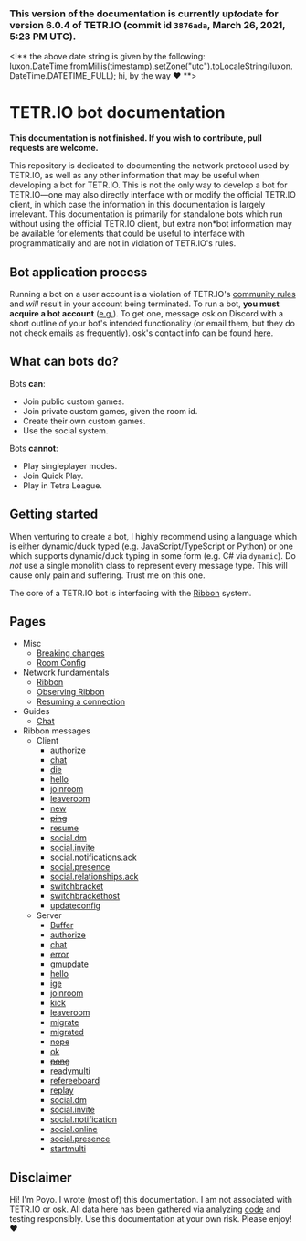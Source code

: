 ### This version of the documentation is currently up*to*date for version **6.0.4** of TETR.IO (commit id `3876ada`, March 26, 2021, 5:23 PM UTC).

<!**
the above date string is given by the following:
luxon.DateTime.fromMillis(timestamp).setZone("utc").toLocaleString(luxon.DateTime.DATETIME_FULL);
hi, by the way ❤
**>

# TETR.IO bot documentation

**This documentation is not finished. If you wish to contribute, pull requests are welcome.**

This repository is dedicated to documenting the network protocol used by TETR.IO, as well as any other information that may be useful when developing a bot for TETR.IO. This is not the only way to develop a bot for TETR.IO—one may also directly interface with or modify the official TETR.IO client, in which case the information in this documentation is largely irrelevant. This documentation is primarily for standalone bots which run without using the official TETR.IO client, but extra non*bot information may be available for elements that could be useful to interface with programmatically and are not in violation of TETR.IO's rules.

## Bot application process

Running a bot on a user account is a violation of TETR.IO's [community rules](https://tetr.io/about/rules/) and _will_ result in your account being terminated. To run a bot, **you must acquire a bot account** ([e.g.](https://ch.tetr.io/u/5f9751f462f608df7f976f9e)). To get one, message osk on Discord with a short outline of your bot's intended functionality (or email them, but they do not check emails as frequently). osk's contact info can be found [here](https://osk.sh/).

## What can bots do?

Bots **can**:

* Join public custom games.
* Join private custom games, given the room id.
* Create their own custom games.
* Use the social system.

Bots **cannot**:

* Play singleplayer modes.
* Join Quick Play.
* Play in Tetra League.

## Getting started

When venturing to create a bot, I highly recommend using a language which is either dynamic/duck typed (e.g. JavaScript/TypeScript or Python) or one which supports dynamic/duck typing in some form (e.g. C# via `dynamic`). Do _not_ use a single monolith class to represent every message type. This will cause only pain and suffering. Trust me on this one.

The core of a TETR.IO bot is interfacing with the [Ribbon](Ribbon.md) system.

## Pages

* Misc
  * [Breaking changes](Breaking_changes.md)
  * [Room Config](Room_Config.md)
* Network fundamentals
  * [Ribbon](Ribbon.md)
  * [Observing Ribbon](Observing_Ribbon.md)
  * [Resuming a connection](Resuming_a_connection.md)
* Guides
  * [Chat](Chat.md)
* Ribbon messages
  * Client
    * [authorize](Messages/client_authorize.md)
    * [chat](Messages/client_chat.md)
    * [die](Messages/client_die.md)
    * [hello](Messages/client_hello.md)
    * [joinroom](Messages/client_joinroom.md)
    * [leaveroom](Messages/client_leaveroom.md)
    * [new](Messages/client_new.md)
    * ~~[ping](Messages/client_ping.md)~~
    * [resume](Messages/client_resume.md)
    * [social.dm](Messages/client_social_dm.md)
    * [social.invite](Messages/client_social_invite.md)
    * [social.notifications.ack](Messages/client_social_notifications_ack.md)
    * [social.presence](Messages/client_social_presence.md)
    * [social.relationships.ack](Messages/client_social_relationships_ack.md)
    * [switchbracket](Messages/client_switchbracket.md)
    * [switchbrackethost](Messages/client_switchbrackethost.md)
    * [updateconfig](Messages/client_updateconfig.md)
  * Server
    * [Buffer](Messages/server_Buffer.md)
    * [authorize](Messages/server_authorize.md)
    * [chat](Messages/server_chat.md)
    * [error](Messages/server_error.md)
    * [gmupdate](Messages/server_gmupdate.md)
    * [hello](Messages/server_hello.md)
    * [ige](Messages/server_ige.md)
    * [joinroom](Messages/server_joinroom.md)
    * [kick](Messages/server_kick.md)
    * [leaveroom](Messages/server_leaveroom.md)
    * [migrate](Messages/server_migrate.md)
    * [migrated](Messages/server_migrated.md)
    * [nope](Messages/server_nope.md)
    * [ok](Messages/server_ok.md)
    * ~~[pong](Messages/server_pong.md)~~
    * [readymulti](Messages/server_readymulti.md)
    * [refereeboard](Messages/server_refereeboard.md)
    * [replay](Messages/server_replay.md)
    * [social.dm](Messages/server_social_dm.md)
    * [social.invite](Messages/server_social_invite.md)
    * [social.notification](Messages/server_social_notification.md)
    * [social.online](Messages/server_social_online.md)
    * [social.presence](Messages/server_social_presence.md)
    * [startmulti](Messages/server_startmulti.md)

## Disclaimer

Hi! I'm Poyo. I wrote (most of) this documentation. I am not associated with TETR.IO or osk. All data here has been gathered via analyzing [code](https://tetr.io/js/tetrio.js) and testing responsibly. Use this documentation at your own risk. Please enjoy! ❤
